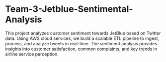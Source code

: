 # Team-3-Jetblue-Sentimental-Analysis
This project analyzes customer sentiment towards JetBlue based on Twitter data. Using AWS cloud services, we build a scalable ETL pipeline to ingest, process, and analyze tweets in real-time. The sentiment analysis provides insights into customer satisfaction, common complaints, and key trends in airline service perception.
